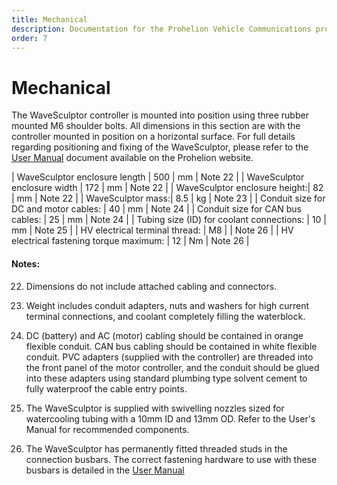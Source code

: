 ```yaml
---
title: Mechanical
description: Documentation for the Prohelion Vehicle Communications protocol
order: 7
---
```


# Mechanical 

The WaveSculptor controller is mounted into position using three rubber mounted M6 shoulder bolts.  All dimensions in this section are with the controller mounted in position on a horizontal surface.  For full details regarding positioning and fixing of the WaveSculptor, please refer to the [User Manual](http://localhost:4000/WaveSculptor_Motor_Controllers/User_Manual/Overview.md) document available on the Prohelion website.

| WaveSculptor enclosure length | 500 | mm | Note 22 |
| WaveSculptor enclosure width | 172 | mm | Note 22 |
| WaveSculptor enclosure height:| 82 | mm | Note 22 |
| WaveSculptor mass:| 8.5 | kg | Note 23  |
| Conduit size for DC and motor cables:	| 40 | mm | Note 24 |
| Conduit size for CAN bus cables: | 25 | mm | Note 24 |
| Tubing size (ID) for coolant connections: | 10 | mm | Note 25 |
| HV electrical terminal thread: | M8 |  | Note 26 |
| HV electrical fastening torque maximum: | 12 | Nm | Note 26 |

#### Notes:

22) Dimensions do not include attached cabling and connectors.

23) Weight includes conduit adapters, nuts and washers for high current terminal connections, and coolant completely filling the waterblock.

24) DC (battery) and AC (motor) cabling should be contained in orange flexible conduit. CAN bus cabling should be contained in white flexible conduit.  PVC adapters (supplied with the controller) are threaded into the front panel of the motor controller, and the conduit should be glued into these adapters using standard plumbing type solvent cement to fully waterproof the cable entry points.

25) The WaveSculptor is supplied with swivelling nozzles sized for watercooling tubing with a 10mm ID and 13mm OD.  Refer to the User's Manual for recommended components.

26) The WaveSculptor has permanently fitted threaded studs in the connection busbars.  The correct fastening hardware to use with these busbars is detailed in the [User Manual](http://localhost:4000/WaveSculptor_Motor_Controllers/User_Manual/Overview.md)

